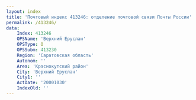 ```yaml
---
layout: index
title: 'Почтовый индекс 413246: отделение почтовой связи Почты России'
permalink: /413246/
data:
    Index: 413246
    OPSName: 'Верхний Еруслан'
    OPSType: О
    OPSSubm: 413230
    Region: 'Саратовская область'
    Autonom: ''
    Area: 'Краснокутский район'
    City: 'Верхний Еруслан'
    City1: ''
    ActDate: '20001030'
    IndexOld: ''
---
```

